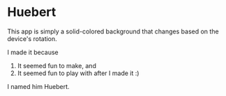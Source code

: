 Huebert
=======

This app is simply a solid-colored background that changes based on the device's rotation.

I made it because

1. It seemed fun to make, and
2. It seemed fun to play with after I made it :)

I named him Huebert.
